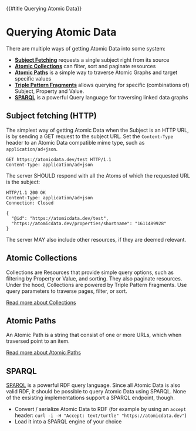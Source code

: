 {{#title Querying Atomic Data}}
# Querying Atomic Data

There are multiple ways of getting Atomic Data into some system:

- [**Subject Fetching**](#subject-fetching-http) requests a single subject right from its source
- [**Atomic Collections**](../schema/collections.md) can filter, sort and paginate resources
- [**Atomic Paths**](paths.md) is a simple way to traverse Atomic Graphs and target specific values
- [**Triple Pattern Fragments**](#triple-pattern-fragments) allows querying for specific (combinations of) Subject, Property and Value.
- [**SPARQL**](#SPARQL) is a powerful Query language for traversing linked data graphs

## Subject fetching (HTTP)

The simplest way of getting Atomic Data when the Subject is an HTTP URL, is by sending a GET request to the subject URL.
Set the `Content-Type` header to an Atomic Data compatible mime type, such as `application/ad+json`.

```HTTP
GET https://atomicdata.dev/test HTTP/1.1
Content-Type: application/ad+json
```

The server SHOULD respond with all the Atoms of which the requested URL is the subject:

```HTTP
HTTP/1.1 200 OK
Content-Type: application/ad+json
Connection: Closed

{
  "@id": "https://atomicdata.dev/test",
  "https://atomicdata.dev/properties/shortname": "1611489928"
}
```

The server MAY also include other resources, if they are deemed relevant.

## Atomic Collections

Collections are Resources that provide simple query options, such as filtering by Property or Value, and sorting.
They also paginate resources.
Under the hood, Collections are powered by Triple Pattern Fragments.
Use query parameters to traverse pages, filter, or sort.

[Read more about Collections](../schema/collections.md)

## Atomic Paths

An Atomic Path is a string that consist of one or more URLs, which when traversed point to an item.

[Read more about Atomic Paths](paths.md)

## SPARQL

[SPARQL](https://www.w3.org/TR/rdf-sparql-query/) is a powerful RDF query language.
Since all Atomic Data is also valid RDF, it should be possible to query Atomic Data using SPARQL.
None of the exsisting implementations support a SPARQL endpoint, though.

- Convert / serialize Atomic Data to RDF (for example by using an `accept` header: `curl -i -H "Accept: text/turtle" "https://atomicdata.dev"`)
- Load it into a SPARQL engine of your choice
